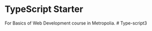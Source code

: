 # TypeScript Starter

For Basics of Web Development course in Metropolia.
#   T y p e - s c r i p t 3  
 
